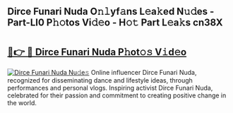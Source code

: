 ## Dirce Funari Nuda O𝚗𝚕yf𝚊ns L𝚎a𝚔ed N𝚞𝚍es - Part-LI0 P𝚑𝚘tos Vi𝚍𝚎o - H𝚘𝚝 Part L𝚎a𝚔s cn38X

# <h2><a href="http://kf3ccw.oniu.top/?m=Dirce+Funari+Nuda">🔗👉 🔴 Dirce Funari Nuda P𝚑ot𝚘𝚜 V𝚒d𝚎o</a></h2>

[![Dirce Funari Nuda Nu𝚍e𝚜](https://i.imgur.com/0qMVB7G.gif)](http://kf3ccw.oniu.top/?m=Dirce+Funari+Nuda)
Online influencer Dirce Funari Nuda, recognized for disseminating dance and lifestyle ideas, through performances and personal vlogs. Inspiring activist Dirce Funari Nuda, celebrated for their passion and commitment to creating positive change in the world.  
